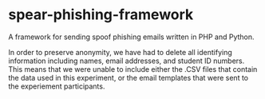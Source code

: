 # spear-phishing-framework
A framework for sending spoof phishing emails written in PHP and Python.

In order to preserve anonymity, we have had to delete all identifying information including names, email addresses, and student ID numbers. This means that we were unable to include either the .CSV files that contain the data used in this experiment, or the email templates that were sent to the experiement participants.
